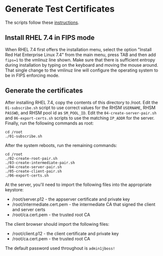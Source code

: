 # Generate Test Certificates
The scripts follow these
[instructions](https://jamielinux.com/docs/openssl-certificate-authority/index.html).

## Install RHEL 7.4 in FIPS mode
When RHEL 7.4 first offers the installation menu, select the option
"Install Red Hat Enterprise Linux 7.4" from the main menu, press
TAB and then add `fips=1` to the vmlinuz line shown.  Make sure
that there is sufficient entropy during installation by typing on
the keyboard and moving the mouse around.  That single change to
the vmlinuz line will configure the operating system to be in FIPS
enforcing mode.

## Generate the certificates
After installing RHEL 7.4, copy the contents of this directory to
/root.  Edit the `01-subscribe.sh` script to use correct values for
the RHSM `USERNAME`, RHSM `PASSWD`, and RHSM pool id as `SM_POOL_ID`.
Edit the `04-create-server-pair.sh` and `06-export-certs.sh` scripts
to use the matching `IP_ADDR` for the server.  Finally, run the
following commands as root:

    cd /root
    ./01-subscribe.sh

After the system reboots, run the remaining commands:

    cd /root
    ./02-create-root-pair.sh
    ./03-create-intermediate-pair.sh
    ./04-create-server-pair.sh
    ./05-create-client-pair.sh
    ./06-export-certs.sh

At the server, you'll need to import the following files into the
appropriate keystore:

* /root/server.p12 - the appserver certificate and private key
* /root/intermediate.cert.pem - the intermediate CA that signed the client and server certs
* /root/ca.cert.pem - the trusted root CA
    
The client browser should import the following files:

* /root/client.p12 - the client certificate and private key
* /root/ca.cert.pem - the trusted root CA

The default password used throughout is `admin1jboss!`

